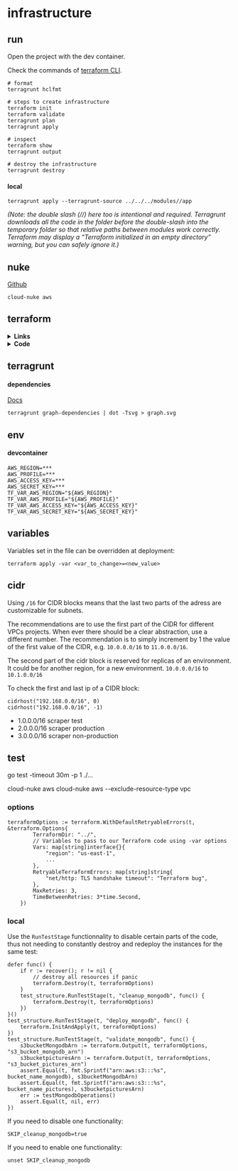 # infrastructure

## run

Open the project with the dev container.

Check the commands of [terraform CLI](https://www.terraform.io/cli/commands#switching-working-directory-with-chdir).

```shell
# format
terragrunt hclfmt

# steps to create infrastructure
terraform init
terraform validate
terragrunt plan
terragrunt apply

# inspect
terraform show
terragrunt output

# destroy the infrastructure
terragrunt destroy
```

#### local

```shell
terragrunt apply --terragrunt-source ../../../modules//app
```

*(Note: the double slash (//) here too is intentional and required. Terragrunt downloads all the code in the folder before the double-slash into the temporary folder so that relative paths between modules work correctly. Terraform may display a “Terraform initialized in an empty directory” warning, but you can safely ignore it.)*

## nuke

[Github](https://github.com/gruntwork-io/cloud-nuke)

```
cloud-nuke aws
```

## terraform

<details><summary> <b>Links</b> </summary>

Check the [tutorial for AWS](https://learn.hashicorp.com/tutorials/terraform/aws-build?in=terraform/aws-get-started).
To setup a VPC check this [Medium article](# https://medium.com/swlh/creating-an-aws-ecs-cluster-of-ec2-instances-with-terraform-85a10b5cfbe3
).
To setup workflow and environments check this [Medium article](https://blog.gruntwork.io/how-to-manage-terraform-state-28f5697e68fa).

Check the [HCL](https://developer.hashicorp.com/terraform/language).

</details>

<details><summary> <b>Code</b> </summary>

For reources tags, where `common_tags` is a map:

```hcl
resource "aws_resource_type" "resource_name" {
  tags = merge(var.common_tags, {Name="..."})
}
```

Add the lifecycle policy to create before detroying to avoid downtime.
Be careful not to do it on unique resources that cannot be duplicated.

```hcl
resource "aws_resource_type" "resource_name" {
  lifecycle {
    create_before_destroy = true
  }
}
```

Add the lifecycle policy to protect from destroying it:
```hcl
resource "aws_resource_type" "resource_name" {
  lifecycle {
    prevent_destroy = true
  }
}
```

For backing up the state in an S3 bucket, insert those only in the running terraform file, which would not be in `modules`. 
The backend name is usually `backend_name="terraform-state-backend"`.
There is a different state for production and non-production environments.

```hcl
terraform {
  required_providers {
  aws = {
    source  = "hashicorp/aws"
    version = "~> 4.16"
  }
  }

  required_version = ">= 1.2.0"

  backend "s3" {
  bucket         = "terraform-state-backend-storage"
  key            = "global/s3/terraform.tfstate"
  region         = "us-east-1"
  dynamodb_table = "terraform-state-backend-locks"
  encrypt        = true
  }
}

provider "aws" {
  region = var.region
}
```

For running a bash script after the creation of the resource:
```hcl
resource "aws_resource_type" "resource_name" {
  user_data = templatefile("user-data.sh", {
    var_to_inject = "something"
  })
}
```

Inside `user-data.sh`:

```shell
#!/bin/bash

...
${db_address}
...
```

</details>

## terragrunt

#### dependencies

[Docs](https://terragrunt.gruntwork.io/docs/features/execute-terraform-commands-on-multiple-modules-at-once/#dependencies-between-modules)

```shell
terragrunt graph-dependencies | dot -Tsvg > graph.svg
```



## env

#### devcontainer

```
AWS_REGION=***
AWS_PROFILE=***
AWS_ACCESS_KEY=***
AWS_SECRET_KEY=***
TF_VAR_AWS_REGION="${AWS_REGION}"
TF_VAR_AWS_PROFILE="${AWS_PROFILE}"
TF_VAR_AWS_ACCESS_KEY="${AWS_ACCESS_KEY}"
TF_VAR_AWS_SECRET_KEY="${AWS_SECRET_KEY}"
```

## variables

Variables set in the file can be overridden at deployment:

```shell
terraform apply -var <var_to_change>=<new_value>
```

## cidr

Using `/16` for CIDR blocks means that the last two parts of the adress are customizable for subnets.

The recommendations are to use the first part of the CIDR for different VPCs projects. When ever there should be a clear abstraction, use a different number. The recommendation is to simply increment by 1 the value of the first value of the CIDR, e.g. `10.0.0.0/16` to `11.0.0.0/16`.

The second part of the cidr block is reserved for replicas of an environment. It could be for another region, for a new environment. `10.0.0.0/16` to `10.1.0.0/16`


To check the first and last ip of a CIDR block:

```hcl
cidrhost("192.168.0.0/16", 0)
cidrhost("192.168.0.0/16", -1)
```

- 1.0.0.0/16 scraper test
- 2.0.0.0/16 scraper production
- 3.0.0.0/16 scraper non-production

## test 

  go test -timeout 30m -p 1 ./...

  cloud-nuke aws
  cloud-nuke aws --exclude-resource-type vpc

### options

```hcl
terraformOptions := terraform.WithDefaultRetryableErrors(t, &terraform.Options{
		TerraformDir: "../",
		// Variables to pass to our Terraform code using -var options
		Vars: map[string]interface{}{
			"region": "us-east-1",
            ...
		},
		RetryableTerraformErrors: map[string]string{
			"net/http: TLS handshake timeout": "Terraform bug",
		},
		MaxRetries: 3,
		TimeBetweenRetries: 3*time.Second,
	})
```

### local

Use the `RunTestStage` functionnality to disable certain parts of the code, thus not needing to constantly destroy and redeploy the instances for the same test:

```hcl
defer func() {
    if r := recover(); r != nil {
        // destroy all resources if panic
        terraform.Destroy(t, terraformOptions)
    }
    test_structure.RunTestStage(t, "cleanup_mongodb", func() {
        terraform.Destroy(t, terraformOptions)
    })
}()
test_structure.RunTestStage(t, "deploy_mongodb", func() {
    terraform.InitAndApply(t, terraformOptions)
})
test_structure.RunTestStage(t, "validate_mongodb", func() {
    s3bucketMongodbArn := terraform.Output(t, terraformOptions, "s3_bucket_mongodb_arn")
    s3bucketpicturesArn := terraform.Output(t, terraformOptions, "s3_bucket_pictures_arn")
    assert.Equal(t, fmt.Sprintf("arn:aws:s3:::%s", bucket_name_mongodb), s3bucketMongodbArn)
    assert.Equal(t, fmt.Sprintf("arn:aws:s3:::%s", bucket_name_pictures), s3bucketpicturesArn)
    err := testMongodbOperations()
    assert.Equal(t, nil, err)
})
```

If you need to disable one functionality:

```shell
SKIP_cleanup_mongodb=true
```

If you need to enable one functionality:

```shell
unset SKIP_cleanup_mongodb
```